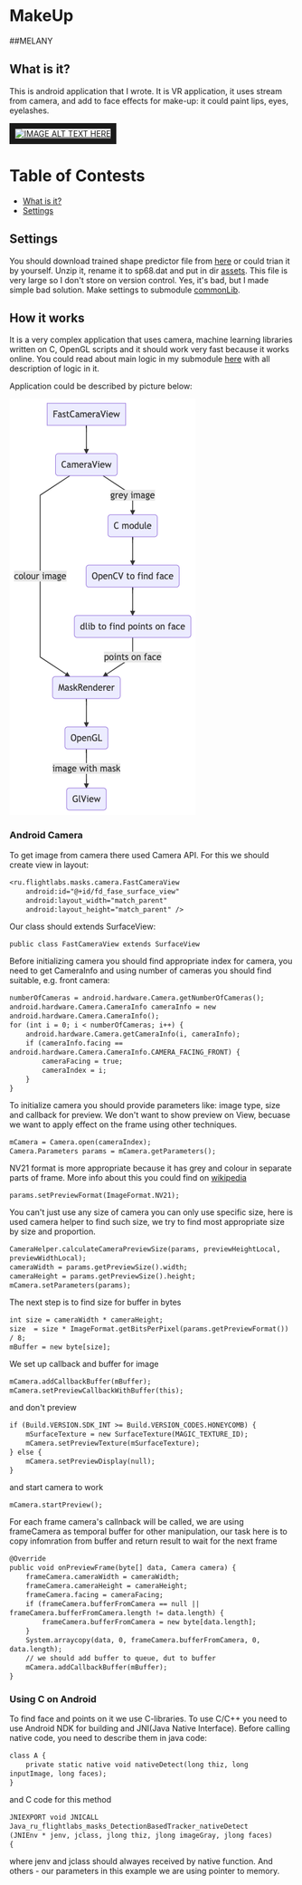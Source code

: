 # MakeUp
##MELANY

## What is it?

This is android application that I wrote. It is VR application, it uses stream from camera, and add to face effects for make-up: it could paint lips, eyes, eyelashes.

<a href="http://www.youtube.com/watch?feature=player_embedded&v=md-Ssosl1cE" target="_blank"><img src="http://img.youtube.com/vi/md-Ssosl1cE/0.jpg" alt="IMAGE ALT TEXT HERE" width="240" height="180" border="10" /></a>

# Table of Contests

- [What is it?](#what-is-it)
- [Settings](#settings)

## Settings

You should download trained shape predictor file from [here](http://dlib.net/files/shape_predictor_68_face_landmarks.dat.bz2) or could trian it by yourself. Unzip it, rename it to sp68.dat and put in dir [assets](https://github.com/oleg-sta/Masks/tree/master/assets). This file is very large so I don't store on version control. Yes, it's bad, but I made simple bad solution.
Make settings to submodule [commonLib](https://github.com/oleg-sta/commonLibMask).

## How it works

It is a very complex application that uses camera, machine learning libraries written on C, OpenGL scripts and it should work very fast because it works online. You could read about main logic in my submodule [here](https://github.com/oleg-sta/commonLibMask) with all description of logic in it.

Application could be described by picture below:

![image](./doc/diagram.png)

### Android Camera
To get image from camera there used Camera API. For this we should create view in layout:
```
<ru.flightlabs.masks.camera.FastCameraView
    android:id="@+id/fd_fase_surface_view"
    android:layout_width="match_parent"
    android:layout_height="match_parent" />
```
Our class should extends SurfaceView:
```
public class FastCameraView extends SurfaceView
```
Before initializing camera you should find appropriate index for camera, you need to get CameraInfo and using number of cameras you should find suitable, e.g. front camera:
```
numberOfCameras = android.hardware.Camera.getNumberOfCameras();
android.hardware.Camera.CameraInfo cameraInfo = new android.hardware.Camera.CameraInfo();
for (int i = 0; i < numberOfCameras; i++) {
    android.hardware.Camera.getCameraInfo(i, cameraInfo);
    if (cameraInfo.facing == android.hardware.Camera.CameraInfo.CAMERA_FACING_FRONT) {
        cameraFacing = true;
        cameraIndex = i;
    }
}
```
To initialize camera you should provide parameters like: image type, size and callback for preview. We don't want to show preview on View, becuase we want to apply effect on the frame using other techniques.
```
mCamera = Camera.open(cameraIndex);
Camera.Parameters params = mCamera.getParameters();
```
NV21 format is more appropriate because it has grey and colour in separate parts of frame. More info about this you could find on [wikipedia](https://en.wikipedia.org/wiki/YUV)
```
params.setPreviewFormat(ImageFormat.NV21);
```
You can't just use any size of camera you can only use specific size, here is used camera helper to find such size, we try to find most appropriate size by size and proportion.
```
CameraHelper.calculateCameraPreviewSize(params, previewHeightLocal, previewWidthLocal);
cameraWidth = params.getPreviewSize().width;
cameraHeight = params.getPreviewSize().height;
mCamera.setParameters(params);
```
The next step is to find size for buffer in bytes
```
int size = cameraWidth * cameraHeight;
size  = size * ImageFormat.getBitsPerPixel(params.getPreviewFormat()) / 8;
mBuffer = new byte[size];
```
We set up callback and buffer for image
```
mCamera.addCallbackBuffer(mBuffer);
mCamera.setPreviewCallbackWithBuffer(this);
```
and don't preview
```
if (Build.VERSION.SDK_INT >= Build.VERSION_CODES.HONEYCOMB) {
    mSurfaceTexture = new SurfaceTexture(MAGIC_TEXTURE_ID);
    mCamera.setPreviewTexture(mSurfaceTexture);
} else {
    mCamera.setPreviewDisplay(null);
}
```
and start camera to work
```
mCamera.startPreview();
```
For each frame camera's callnback will be called, we are using frameCamera as temporal buffer for other manipulation, our task here is to copy infomration from buffer and return result to wait for the next frame
```
@Override
public void onPreviewFrame(byte[] data, Camera camera) {
    frameCamera.cameraWidth = cameraWidth;
    frameCamera.cameraHeight = cameraHeight;
    frameCamera.facing = cameraFacing;
    if (frameCamera.bufferFromCamera == null || frameCamera.bufferFromCamera.length != data.length) {
        frameCamera.bufferFromCamera = new byte[data.length];
    }
    System.arraycopy(data, 0, frameCamera.bufferFromCamera, 0, data.length);
    // we should add buffer to queue, dut to buffer
    mCamera.addCallbackBuffer(mBuffer);
}
```

### Using C on Android

To find face and points on it we use C-libraries. To use C/C++ you need to use Android NDK for building and JNI(Java Native Interface). Before calling native code, you need to describe them in java code:
```
class A {
    private static native void nativeDetect(long thiz, long inputImage, long faces);
}
```
and C code for this method
```
JNIEXPORT void JNICALL Java_ru_flightlabs_masks_DetectionBasedTracker_nativeDetect
(JNIEnv * jenv, jclass, jlong thiz, jlong imageGray, jlong faces)
{
```
where jenv and jclass should alwayes received by native function. And others - our parameters in this example we are using pointer to memory.
